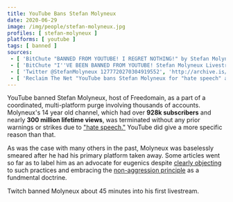 ```yaml
---
title: YouTube Bans Stefan Molyneux
date: 2020-06-29
image: /img/people/stefan-molyneux.jpg
profiles: [ stefan-molyneux ]
platforms: [ youtube ]
tags: [ banned ]
sources:
 - [ 'BitChute "BANNED FROM YOUTUBE! I REGRET NOTHING!" by Stefan Molyneux (30 Jun 2020)', 'https://www.bitchute.com/video/ttWAc3XmzAMl/' ]
 - [ 'BitChute "I''VE BEEN BANNED FROM YOUTUBE! Stefan Molyneux Livestream" by Stefan Molyneux (30 Jun 2020)', 'https://www.bitchute.com/video/ttWAc3XmzAMl/' ]
 - [ 'Twitter @StefanMolyneux 1277720270304919552', 'http://archive.is/n8XDD' ]
 - [ 'Reclaim The Net "YouTube bans Stefan Molyneux for "hate speech" after almost 14 years on the platform" by Tom Parker (29 Jun 2020)', 'http://archive.is/6fCyd' ]
---
```


YouTube banned Stefan Molyneux, host of Freedomain, as a part of a coordinated,
multi-platform purge involving thousands of accounts. Molyneux's 14 year old
channel, which had over **928k subscribers** and nearly **300 million lifetime
views**, was terminated without any prior warnings or strikes due to ["hate
speech."](https://archive.is/irLeN/image) YouTube did give a more specific
reason than that.

As was the case with many others in the past, Molyneux was baselessly smeared
after he had his primary platform taken away. Some articles went so far as to
label him as an advocate for eugenics despite [clearly
objecting](https://www.bitchute.com/video/J8a1ruVxVv4/) to such practices and
embracing the [non-aggression
principle](https://thenonaggressionprinciple.com/) as a fundmental doctrine.

Twitch banned Molyneux about 45 minutes into his first livestream.
